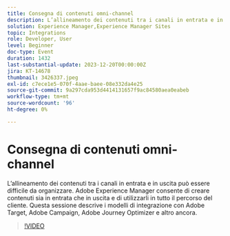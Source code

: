 ```yaml
---
title: Consegna di contenuti omni-channel
description: L’allineamento dei contenuti tra i canali in entrata e in uscita può essere difficile da organizzare. Adobe Experience Manager consente di creare contenuti sia in entrata che in uscita e di utilizzarli in tutto il percorso del cliente. Questa sessione descrive i modelli di integrazione con Adobe Target, Adobe Campaign, Adobe Journey Optimizer e altro ancora.
solution: Experience Manager,Experience Manager Sites
topic: Integrations
role: Developer, User
level: Beginner
doc-type: Event
duration: 1432
last-substantial-update: 2023-12-20T00:00:00Z
jira: KT-14678
thumbnail: 3426337.jpeg
exl-id: c7ece1e5-070f-4aae-baee-08e332da4e25
source-git-commit: 9a297cda953d4414131657f9ac84580aea0eabeb
workflow-type: tm+mt
source-wordcount: '96'
ht-degree: 0%

---
```


# Consegna di contenuti omni-channel

L’allineamento dei contenuti tra i canali in entrata e in uscita può essere difficile da organizzare. Adobe Experience Manager consente di creare contenuti sia in entrata che in uscita e di utilizzarli in tutto il percorso del cliente. Questa sessione descrive i modelli di integrazione con Adobe Target, Adobe Campaign, Adobe Journey Optimizer e altro ancora.

>[!VIDEO](https://video.tv.adobe.com/v/3426337/?learn=on)
